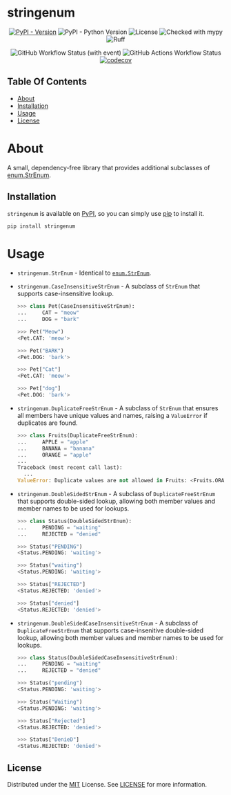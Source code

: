 # stringenum

<div align="center">

[![PyPI - Version](https://img.shields.io/pypi/v/stringenum?link=https%3A%2F%2Fpypi.org%2Fproject%2Fstringenum%2F)](https://pypi.org/project/stringenum/)
![PyPI - Python Version](https://img.shields.io/pypi/pyversions/stringenum)
![License](https://img.shields.io/github/license/Ravencentric/stringenum)
![Checked with mypy](https://www.mypy-lang.org/static/mypy_badge.svg)
![Ruff](https://img.shields.io/endpoint?url=https://raw.githubusercontent.com/astral-sh/ruff/main/assets/badge/v2.json)

![GitHub Workflow Status (with event)](https://img.shields.io/github/actions/workflow/status/Ravencentric/stringenum/release.yml)
![GitHub Actions Workflow Status](https://img.shields.io/github/actions/workflow/status/ravencentric/stringenum/tests.yml?label=tests)
[![codecov](https://codecov.io/gh/Ravencentric/stringenum/graph/badge.svg?token=812Q3UZG7O)](https://codecov.io/gh/Ravencentric/stringenum)

</div>

## Table Of Contents

* [About](#about)
* [Installation](#installation)
* [Usage](#usage)
* [License](#license)

# About

A small, dependency-free library that provides additional subclasses of [enum.StrEnum](https://docs.python.org/3/library/enum.html#enum.StrEnum).

## Installation

`stringenum` is available on [PyPI](https://pypi.org/project/stringenum/), so you can simply use [pip](https://github.com/pypa/pip) to install it.

```sh
pip install stringenum
```

# Usage

- `stringenum.StrEnum` - Identical to [`enum.StrEnum`](https://docs.python.org/3/library/enum.html#enum.StrEnum).

- `stringenum.CaseInsensitiveStrEnum` - A subclass of `StrEnum` that supports case-insensitive lookup.

    ```py
    >>> class Pet(CaseInsensitiveStrEnum):
    ...     CAT = "meow"
    ...     DOG = "bark"

    >>> Pet("Meow")
    <Pet.CAT: 'meow'>

    >>> Pet("BARK")     
    <Pet.DOG: 'bark'>

    >>> Pet["Cat"]
    <Pet.CAT: 'meow'>

    >>> Pet["dog"] 
    <Pet.DOG: 'bark'>
    ```

- `stringenum.DuplicateFreeStrEnum` - A subclass of `StrEnum` that ensures all members have unique values and names, raising a `ValueError` if duplicates are found.

    ```py
    >>> class Fruits(DuplicateFreeStrEnum):
    ...     APPLE = "apple"
    ...     BANANA = "banana"
    ...     ORANGE = "apple"
    ...
    Traceback (most recent call last):
      ...
    ValueError: Duplicate values are not allowed in Fruits: <Fruits.ORANGE: 'apple'>
    ```

- `stringenum.DoubleSidedStrEnum` - A subclass of `DuplicateFreeStrEnum` that supports double-sided lookup, allowing both member values and member names to be used for lookups.

    ```py
    >>> class Status(DoubleSidedStrEnum):
    ...     PENDING = "waiting"
    ...     REJECTED = "denied"

    >>> Status("PENDING")
    <Status.PENDING: 'waiting'>

    >>> Status("waiting")
    <Status.PENDING: 'waiting'>

    >>> Status["REJECTED"]
    <Status.REJECTED: 'denied'>

    >>> Status["denied"]
    <Status.REJECTED: 'denied'>
    ```

- `stringenum.DoubleSidedCaseInsensitiveStrEnum` - A subclass of `DuplicateFreeStrEnum` that supports case-insenitive double-sided lookup, allowing both member values and member names to be used for lookups.

    ```py
    >>> class Status(DoubleSidedCaseInsensitiveStrEnum):
    ...     PENDING = "waiting"
    ...     REJECTED = "denied"

    >>> Status("pending")
    <Status.PENDING: 'waiting'>

    >>> Status("Waiting")
    <Status.PENDING: 'waiting'>

    >>> Status["Rejected"]
    <Status.REJECTED: 'denied'>

    >>> Status["DenieD"]
    <Status.REJECTED: 'denied'>
    ```

## License

Distributed under the [MIT](https://choosealicense.com/licenses/mit/) License. See [LICENSE](https://github.com/Ravencentric/stringenum/blob/main/LICENSE) for more information.
